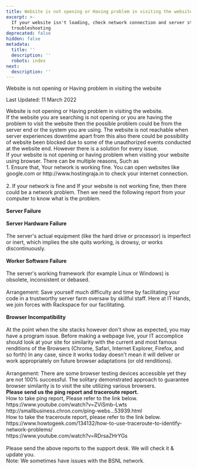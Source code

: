```yaml
---
title: Website is not opening or Having problem in visiting the website
excerpt: >-
  If your website isn't loading, check network connection and server status for
  troubleshooting
deprecated: false
hidden: false
metadata:
  title: ''
  description: ''
  robots: index
next:
  description: ''
---
```


<div class="page-header">

Website is not opening or Having problem in visiting the website
</div>

<span class="icon-calendar" aria-hidden="true"></span>

Last Updated: 11 March 2022 

<div itemprop="articleBody">
<div class="hostingraja-forum-article">
<div>
Website is not opening or Having problem in visiting the website.
</div>
<div class="hostingraja-forum-article-inner-div">
<div class="hostingraja-forum-article-contents">
<div class="hostingraja-forum-article-content"><span style={{fontSize: "large"}}>If the website you are searching is not opening or you are having the problem to visit the website then the possible problem could be from the server end or the system you are using. The website is not reachable when server experiences downtime apart from this also there could be possibility of website been blocked due to some of the unauthorized events conducted at the website end. However there is a solution for every issue.</span></div>
<div class="hostingraja-forum-article-content"><span style={{fontSize: "large"}}> </span></div>
<div class="hostingraja-forum-article-content"><span style={{fontSize: "large"}}>If your website is not opening or having problem when visiting your website using browser. There can be multiple reasons, Such as</span></div>
<div class="hostingraja-forum-article-content"><span style={{fontSize: "large"}}> </span></div>
<div class="hostingraja-forum-article-content"><span style={{fontSize: "large"}}>1. Ensure that, Your network is working fine. You can open websites like google.com or http://www.hostingraja.in to check your internet connection.</span></div>
<div class="hostingraja-forum-article-content"><br /><span style={{fontSize: "large"}}>2. If your network is fine and If your website is not working fine, then there could be a network problem. Then we need the following report from your computer to know what is the problem.<br /><br /><span data-sheets-value="{&quot;1&quot;:2,&quot;2&quot;:&quot;Server Failure nnServer Hardware Failure nnThe server's actual equipment (like the hard drive or processor) is imperfect or inert, which implies the site quits working, is drowsy, or works discontinuously. nnWorker Software Failure nnThe server's working framework (for example Linux or Windows) is obsolete, inconsistent or debased. nnArrangement: Save yourself much difficulty and time by facilitating your code in a trustworthy server farm oversaw by skillful staff. Here at IT Hands we join forces with Rackspace for our facilitating.nnBrowser Incompatibility nnAt the point when the site stacks however don't show as expected, you may have a program issue. Before making a webpage live, your IT accomplice should look at your site for similarity with the current and most famous renditions of the Browsers (Chrome, Safari, Internet Explorer, Firefox, and so forth) In any case, since it works today doesn't mean it will deliver or work appropriately on future browser adaptations (or old renditions). nnArrangement: There are some browser testing devices accessible yet they are not 100% successful. The solitary demonstrated approach to guarantee browser similarity is to visit the site utilizing various browsers.&quot;}" data-sheets-userformat="{&quot;2&quot;:897,&quot;3&quot;:{&quot;1&quot;:0},&quot;10&quot;:1,&quot;11&quot;:4,&quot;12&quot;:0}" data-sheets-textstyleruns="[null,0,{&quot;5&quot;:1}]{&quot;1&quot;:41}[null,208,{&quot;5&quot;:1}]{&quot;1&quot;:233}[null,540,{&quot;5&quot;:1}]{&quot;1&quot;:565}"><strong>Server Failure </strong><br /><br /><strong>Server Hardware Failure </strong><br /><br />The server's actual equipment (like the hard drive or processor) is imperfect or inert, which implies the site quits working, is drowsy, or works discontinuously. <br /><br /><strong>Worker Software Failure </strong><br /><br />The server's working framework (for example Linux or Windows) is obsolete, inconsistent or debased. <br /><br />Arrangement: Save yourself much difficulty and time by facilitating your code in a trustworthy server farm oversaw by skillful staff. Here at IT Hands, we join forces with Rackspace for our facilitating.<br /><br /><strong>Browser Incompatibility </strong><br /><br />At the point when the site stacks however don't show as expected, you may have a program issue. Before making a webpage live, your IT accomplice should look at your site for similarity with the current and most famous renditions of the Browsers (Chrome, Safari, Internet Explorer, Firefox, and so forth) In any case, since it works today doesn't mean it will deliver or work appropriately on future browser adaptations (or old renditions). <br /><br />Arrangement: There are some browser testing devices accessible yet they are not 100% successful. The solitary demonstrated approach to guarantee browser similarity is to visit the site utilizing various browsers.</span><br /></span></div>
<div class="hostingraja-forum-article-content"><span style={{fontSize: "large"}}> </span></div>
<div class="hostingraja-forum-article-content"><span style={{fontSize: "large"}}><strong>Please send us the ping report and traceroute report.</strong> <br /></span></div>
<div class="hostingraja-forum-article-content"><span style={{fontSize: "large"}}> </span></div>
<div class="hostingraja-forum-article-content"><span style={{fontSize: "large"}}>How to take ping report, Please refer to the link below.</span><br /><span style={{fontSize: "large"}}>                   https://www.youtube.com/watch?v=ZViSmb-Lwts</span><br /><span style={{fontSize: "large"}}>                   http://smallbusiness.chron.com/ping-webs...53939.html</span></div>
<div class="hostingraja-forum-article-content"><span style={{fontSize: "large"}}> </span></div>
<div class="hostingraja-forum-article-content"><span style={{fontSize: "large"}}>How to take the traceroute report, please refer to the link below.</span><br /><span style={{fontSize: "large"}}>                  https://www.howtogeek.com/134132/how-to-use-traceroute-to-identify-network-problems/</span><br /><span style={{fontSize: "large"}}>                   https://www.youtube.com/watch?v=RDrsaZHrYGs</span></div>
<div class="hostingraja-forum-article-content"><br />
<div>
<div class="hostingraja-forum-article-content"><span style={{fontSize: "large"}}>Please send the above reports to the support desk. We will check it &amp; update you.</span></div>
<div class="hostingraja-forum-article-content"><span style={{fontSize: "large"}}> </span></div>
<span style={{fontSize: "large"}}>Note: We sometimes have issues with the BSNL network.</span></div>
<div><span style={{fontSize: "large"}}> </span></div>
<div><span style={{fontSize: "large"}}> </span></div>
</div>
</div>
</div>
</div> </div>
</div>